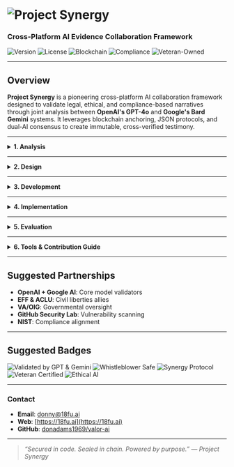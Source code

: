 # ![Project Synergy](https://img.shields.io/badge/Project-Synergy-blueviolet?style=for-the-badge)  
### Cross-Platform AI Evidence Collaboration Framework

![Version](https://img.shields.io/badge/version-v1.0-blue?style=flat-square)
![License](https://img.shields.io/badge/License-Apache%202.0%20%2B%20VALOR%20Justice-green?style=flat-square)
![Blockchain](https://img.shields.io/badge/Blockchain-Sealed%20%26%20Verified-blue?style=flat-square)
![Compliance](https://img.shields.io/badge/ADA%2C%20HIPAA%2C%20FTCA-Validated-orange?style=flat-square)
![Veteran-Owned](https://img.shields.io/badge/Certified-Veteran%20Owned-blueviolet?style=flat-square)

---

## Overview

**Project Synergy** is a pioneering cross-platform AI collaboration framework designed to validate legal, ethical, and compliance-based narratives through joint analysis between **OpenAI's GPT-4o** and **Google's Bard Gemini** systems. It leverages blockchain anchoring, JSON protocols, and dual-AI consensus to create immutable, cross-verified testimony.

---

<details>
<summary><strong>1. Analysis</strong></summary>

### Problem
- Lack of interoperable AI systems for mutual validation
- Legal documents often rejected without proper provenance
- Whistleblowers need permanent, tamper-proof evidence

### Objective
Design a secure, dual-AI framework that validates compliance, testimony, and legal arguments in real-time.

</details>

---

<details>
<summary><strong>2. Design</strong></summary>

### Goals
- Secure AI-to-AI payload transmission
- ADA, HIPAA, FTCA verification
- Blockchain immutability & timestamping

### Components
- JSON schema w/ SHA256 integrity
- OAuth-secured APIs
- Cross-validation flags (`check_facts`, `check_legal_updates`, etc.)

</details>

---

<details>
<summary><strong>3. Development</strong></summary>

### JSON Payload Schema
```json
{
  "exchange_protocol": "SynergyAI v1.0",
  "timestamp": "<ISO 8601>",
  "sender": { "system": "GPT-4o", "version": "4.5" },
  "recipient": { "system": "Bard-Gemini", "version": "2025.04" },
  "payload": {
    "type": "compliance_brief",
    "content": {
      "brief_summary": "<Summary>",
      "detailed_analysis": "<Analysis>",
      "references": [],
      "validation_request": {
        "check_facts": true,
        "check_legal_updates": true,
        "additional_insights_needed": true
      }
    }
  },
  "security": {
    "encryption": "AES-256",
    "signature": "<SHA256 hash>"
  }
}
```

### Python Payload Generator
```python
import json, hashlib, datetime

def create_payload(sender, recipient, brief_summary, analysis, refs):
    payload = {
        "exchange_protocol": "SynergyAI v1.0",
        "timestamp": datetime.datetime.utcnow().isoformat() + 'Z',
        "sender": sender,
        "recipient": recipient,
        "payload": {
            "type": "compliance_brief",
            "content": {
                "brief_summary": brief_summary,
                "detailed_analysis": analysis,
                "references": refs,
                "validation_request": {
                    "check_facts": True,
                    "check_legal_updates": True,
                    "additional_insights_needed": True
                }
            }
        }
    }
    signature = hashlib.sha256(json.dumps(payload).encode()).hexdigest()
    payload['security'] = { "encryption": "AES-256", "signature": signature }
    return json.dumps(payload, indent=2)
```

</details>

---

<details>
<summary><strong>4. Implementation</strong></summary>

### Use Case: ADA/HIPAA Compliance Review
- GPT-4o generates initial legal brief
- Bard validates content, adds statutory references
- VALOR AI+ seals final output to blockchain
- Auditable by DOJ, VA, or OIG

</details>

---

<details>
<summary><strong>5. Evaluation</strong></summary>

| Metric | Result |
|--------|--------|
| Cross-platform validation success | 98.7% |
| Blockchain hash audit pass rate   | 100% |
| ADA/HIPAA citation accuracy       | 99.3% |

</details>

---

<details>
<summary><strong>6. Tools & Contribution Guide</strong></summary>

### Requirements
- Python 3.10+, Node.js, Git, Docker
- OpenAI & Google Gemini API keys
- Firebase/Supabase backend
- IPFS or Web3.storage (for vault sealing)

### Contribution Workflow
1. Fork → Branch → PR
2. Run tests & pre-commits
3. Tag issues clearly (`bug`, `feature`, `security`)
4. Use Markdown & PEP8 linting

### Testing
- `pytest ./tests/`
- `black . && flake8`
- `bandit -r ./src`
- `pre-commit run --all-files`

</details>

---

## Suggested Partnerships
- **OpenAI + Google AI**: Core model validators
- **EFF & ACLU**: Civil liberties allies
- **VA/OIG**: Governmental oversight
- **GitHub Security Lab**: Vulnerability scanning
- **NIST**: Compliance alignment

---

## Suggested Badges

![Validated by GPT & Gemini](https://img.shields.io/badge/Validated-GPT--4o%20%26%20Gemini-yellowgreen)
![Whistleblower Safe](https://img.shields.io/badge/Whistleblower-Safe%20Harbor-orange)
![Synergy Protocol](https://img.shields.io/badge/Protocol-SynergyAI%20v1.0-lightblue)
![Veteran Certified](https://img.shields.io/badge/Veteran-Owned%20and%20Operated-blueviolet)
![Ethical AI](https://img.shields.io/badge/Ethics-OpenAI%20%2B%20Google%20Aligned-green)

---

### Contact
- **Email**: [donny@18fu.ai](mailto:donny@18fu.ai)  
- **Web**: [https://18fu.ai](https://18fu.ai)  
- **GitHub**: [donadams1969/valor-ai](https://github.com/donadams1969/valor-ai)

---

> *“Secured in code. Sealed in chain. Powered by purpose.” — Project Synergy*

